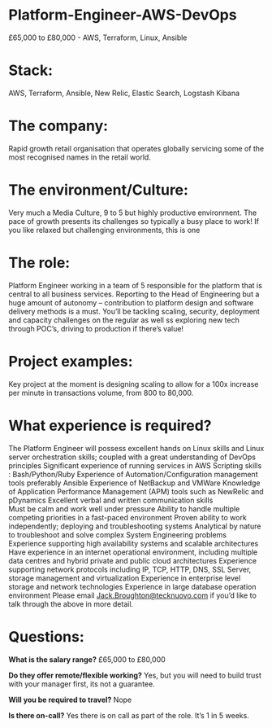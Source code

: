 # Platform-Engineer-AWS-DevOps
£65,000 to £80,000 - AWS, Terraform, Linux, Ansible

# Stack: 
AWS, Terraform, Ansible, New Relic, Elastic Search, Logstash Kibana

# The company: 
Rapid growth retail organisation that operates globally servicing some of the most recognised names in the retail world. 

# The environment/Culture: 
Very much a Media Culture, 9 to 5 but highly productive environment. The pace of growth presents its challenges so typically a busy place to work! If you like relaxed but challenging environments, this is one 

# The role: 
Platform Engineer working in a team of 5 responsible for the platform that is central to all business services. Reporting to the Head of Engineering but a huge amount of autonomy – contribution to platform design and software delivery methods is a must. You’ll be tackling scaling, security, deployment and capacity challenges on the regular as well ss exploring new tech through POC’s, driving to production if there’s value!

# Project examples: 
Key project at the moment is designing scaling to allow for a 100x increase per minute in transactions volume, from 800 to 80,000.

# What experience is required?
The Platform Engineer will possess excellent hands on Linux skills and Linux server orchestration skills; coupled with a great understanding of DevOps principles
Significant experience of running services in AWS
Scripting skills : Bash/Python/Ruby
Experience of Automation/Configuration management tools preferably Ansible
Experience of NetBackup and VMWare
Knowledge of Application Performance Management (APM) tools such as NewRelic and pDynamics
Excellent verbal and written communication skills  
Must be calm and work well under pressure
Ability to handle multiple competing priorities in a fast-paced environment
Proven ability to work independently; deploying and troubleshooting systems
Analytical by nature to troubleshoot and solve complex System Engineering problems
Experience supporting high availability systems and scalable architectures
Have experience in an internet operational environment, including multiple data centres and hybrid private and public cloud architectures
Experience supporting network protocols including IP, TCP, HTTP, DNS, SSL
Server, storage management and virtualization
Experience in enterprise level storage and network technologies
Experience in large database operation environment
Please email Jack.Broughton@tecknuovo.com if you’d like to talk through the above in more detail.

# Questions:
**What is the salary range?**
£65,000 to £80,000

**Do they offer remote/flexible working?**
Yes, but you will need to build trust with your manager first, its not a guarantee.

**Will you be required to travel?** 
Nope

**Is there on-call?**
Yes there is on call as part of the role. It’s 1 in 5 weeks.
